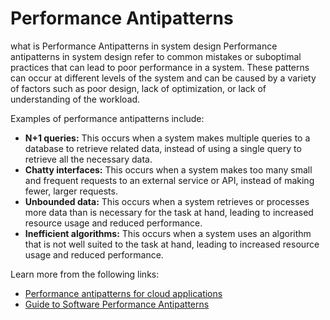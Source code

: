 # Performance Antipatterns

what is Performance Antipatterns in system design
Performance antipatterns in system design refer to common mistakes or suboptimal practices that can lead to poor performance in a system. These patterns can occur at different levels of the system and can be caused by a variety of factors such as poor design, lack of optimization, or lack of understanding of the workload.

Examples of performance antipatterns include:

- **N+1 queries:** This occurs when a system makes multiple queries to a database to retrieve related data, instead of using a single query to retrieve all the necessary data.
- **Chatty interfaces:** This occurs when a system makes too many small and frequent requests to an external service or API, instead of making fewer, larger requests.
- **Unbounded data:** This occurs when a system retrieves or processes more data than is necessary for the task at hand, leading to increased resource usage and reduced performance.
- **Inefficient algorithms:** This occurs when a system uses an algorithm that is not well suited to the task at hand, leading to increased resource usage and reduced performance.

Learn more from the following links:

- [Performance antipatterns for cloud applications](https://learn.microsoft.com/en-us/azure/architecture/antipatterns/)
- [Guide to Software Performance Antipatterns](http://www.perfeng.com/papers/antipat.pdf)